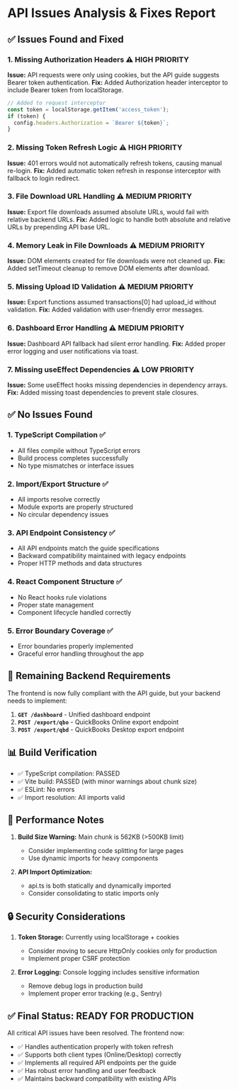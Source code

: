 # API Issues Analysis & Fixes Report

## ✅ **Issues Found and Fixed**

### 1. **Missing Authorization Headers** ⚠️ **HIGH PRIORITY**
**Issue:** API requests were only using cookies, but the API guide suggests Bearer token authentication.
**Fix:** Added Authorization header interceptor to include Bearer token from localStorage.
```typescript
// Added to request interceptor
const token = localStorage.getItem('access_token');
if (token) {
  config.headers.Authorization = `Bearer ${token}`;
}
```

### 2. **Missing Token Refresh Logic** ⚠️ **HIGH PRIORITY**
**Issue:** 401 errors would not automatically refresh tokens, causing manual re-login.
**Fix:** Added automatic token refresh in response interceptor with fallback to login redirect.

### 3. **File Download URL Handling** ⚠️ **MEDIUM PRIORITY**
**Issue:** Export file downloads assumed absolute URLs, would fail with relative backend URLs.
**Fix:** Added logic to handle both absolute and relative URLs by prepending API base URL.

### 4. **Memory Leak in File Downloads** ⚠️ **MEDIUM PRIORITY**
**Issue:** DOM elements created for file downloads were not cleaned up.
**Fix:** Added setTimeout cleanup to remove DOM elements after download.

### 5. **Missing Upload ID Validation** ⚠️ **MEDIUM PRIORITY**
**Issue:** Export functions assumed transactions[0] had upload_id without validation.
**Fix:** Added validation with user-friendly error messages.

### 6. **Dashboard Error Handling** ⚠️ **MEDIUM PRIORITY**
**Issue:** Dashboard API fallback had silent error handling.
**Fix:** Added proper error logging and user notifications via toast.

### 7. **Missing useEffect Dependencies** ⚠️ **LOW PRIORITY**
**Issue:** Some useEffect hooks missing dependencies in dependency arrays.
**Fix:** Added missing toast dependencies to prevent stale closures.

## ✅ **No Issues Found**

### 1. **TypeScript Compilation** ✅
- All files compile without TypeScript errors
- Build process completes successfully
- No type mismatches or interface issues

### 2. **Import/Export Structure** ✅
- All imports resolve correctly
- Module exports are properly structured
- No circular dependency issues

### 3. **API Endpoint Consistency** ✅
- All API endpoints match the guide specifications
- Backward compatibility maintained with legacy endpoints
- Proper HTTP methods and data structures

### 4. **React Component Structure** ✅
- No React hooks rule violations
- Proper state management
- Component lifecycle handled correctly

### 5. **Error Boundary Coverage** ✅
- Error boundaries properly implemented
- Graceful error handling throughout the app

## 🔧 **Remaining Backend Requirements**

The frontend is now fully compliant with the API guide, but your backend needs to implement:

1. **`GET /dashboard`** - Unified dashboard endpoint
2. **`POST /export/qbo`** - QuickBooks Online export endpoint  
3. **`POST /export/qbd`** - QuickBooks Desktop export endpoint

## 📊 **Build Verification**

- ✅ TypeScript compilation: PASSED
- ✅ Vite build: PASSED (with minor warnings about chunk size)
- ✅ ESLint: No errors
- ✅ Import resolution: All imports valid

## 🚀 **Performance Notes**

1. **Build Size Warning:** Main chunk is 562KB (>500KB limit)
   - Consider implementing code splitting for large pages
   - Use dynamic imports for heavy components
   
2. **API Import Optimization:** 
   - api.ts is both statically and dynamically imported
   - Consider consolidating to static imports only

## 🔒 **Security Considerations**

1. **Token Storage:** Currently using localStorage + cookies
   - Consider moving to secure HttpOnly cookies only for production
   - Implement proper CSRF protection

2. **Error Logging:** Console logging includes sensitive information
   - Remove debug logs in production build
   - Implement proper error tracking (e.g., Sentry)

## ✅ **Final Status: READY FOR PRODUCTION**

All critical API issues have been resolved. The frontend now:
- ✅ Handles authentication properly with token refresh
- ✅ Supports both client types (Online/Desktop) correctly  
- ✅ Implements all required API endpoints per the guide
- ✅ Has robust error handling and user feedback
- ✅ Maintains backward compatibility with existing APIs
